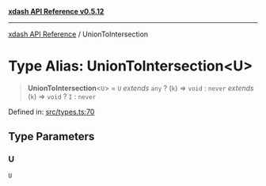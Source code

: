 [**xdash API Reference v0.5.12**](index.md)

***

[xdash API Reference](/xdash/api/index.md) / UnionToIntersection

# Type Alias: UnionToIntersection\<U\>

> **UnionToIntersection**\<`U`\> = `U` *extends* `any` ? (`k`) => `void` : `never` *extends* (`k`) => `void` ? `I` : `never`

Defined in: [src/types.ts:70](https://github.com/shtse8/xdash/blob/ed88c6e7ad3be9e5e1e06776f9ca07ed27d97c13/src/types.ts#L70)

## Type Parameters

### U

`U`
